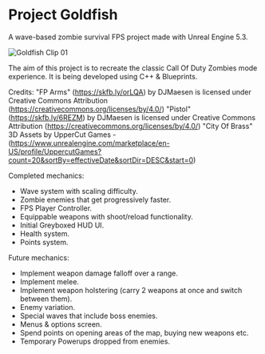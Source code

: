 # Project Goldfish
 
A wave-based zombie survival FPS project made with Unreal Engine 5.3.

![Goldfish Clip 01](https://github.com/kmdc64/goldfish/assets/155844683/777ab1bd-807a-4bb8-9190-6cb41234a727)

The aim of this project is to recreate the classic Call Of Duty Zombies mode experience. It is being developed using C++ & Blueprints.

Credits:
"FP Arms" (https://skfb.ly/orLQA) by DJMaesen is licensed under Creative Commons Attribution (https://creativecommons.org/licenses/by/4.0/)
"Pistol" (https://skfb.ly/6REZM) by DJMaesen is licensed under Creative Commons Attribution (https://creativecommons.org/licenses/by/4.0/)
"City Of Brass" 3D Assets by UpperCut Games - (https://www.unrealengine.com/marketplace/en-US/profile/UppercutGames?count=20&sortBy=effectiveDate&sortDir=DESC&start=0)

Completed mechanics:
- Wave system with scaling difficulty.
- Zombie enemies that get progressively faster.
- FPS Player Controller.
- Equippable weapons with shoot/reload functionality.
- Initial Greyboxed HUD UI.
- Health system.
- Points system.

Future mechanics:
- Implement weapon damage falloff over a range.
- Implement melee.
- Implement weapon holstering (carry 2 weapons at once and switch between them).
- Enemy variation.
- Special waves that include boss enemies.
- Menus & options screen.
- Spend points on opening areas of the map, buying new weapons etc.
- Temporary Powerups dropped from enemies.
